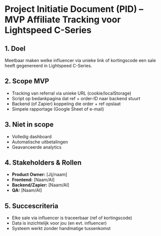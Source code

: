 # Project Initiatie Document (PID) – MVP Affiliate Tracking voor Lightspeed C-Series

## 1. Doel
Meetbaar maken welke influencer via unieke link of kortingscode een sale heeft gegenereerd in Lightspeed C-Series.

## 2. Scope MVP
- Tracking van referral via unieke URL (cookie/localStorage)
- Script op bedankpagina dat ref + order-ID naar backend stuurt
- Backend (of Zapier) koppeling die order + ref opslaat
- Simpele rapportage (Google Sheet of e-mail)

## 3. Niet in scope
- Volledig dashboard
- Automatische uitbetalingen
- Geavanceerde analytics

## 4. Stakeholders & Rollen
- **Product Owner:** [Jij/naam]
- **Frontend:** [Naam/AI]
- **Backend/Zapier:** [Naam/AI]
- **QA:** [Naam/AI]

## 5. Succescriteria
- Elke sale via influencer is traceerbaar (ref of kortingscode)
- Data is inzichtelijk voor jou (en evt. influencer)
- Systeem werkt zonder handmatige tussenkomst 